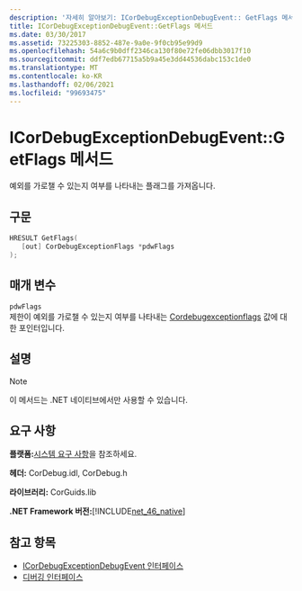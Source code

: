 ```yaml
---
description: '자세히 알아보기: ICorDebugExceptionDebugEvent:: GetFlags 메서드'
title: ICorDebugExceptionDebugEvent::GetFlags 메서드
ms.date: 03/30/2017
ms.assetid: 73225303-8852-487e-9a0e-9f0cb95e99d9
ms.openlocfilehash: 54a6c9b0dff2346ca130f80e72fe06dbb3017f10
ms.sourcegitcommit: ddf7edb67715a5b9a45e3dd44536dabc153c1de0
ms.translationtype: MT
ms.contentlocale: ko-KR
ms.lasthandoff: 02/06/2021
ms.locfileid: "99693475"
---
```

# <a name="icordebugexceptiondebugeventgetflags-method"></a>ICorDebugExceptionDebugEvent::GetFlags 메서드

예외를 가로챌 수 있는지 여부를 나타내는 플래그를 가져옵니다.  
  
## <a name="syntax"></a>구문  
  
```cpp  
HRESULT GetFlags(  
   [out] CorDebugExceptionFlags *pdwFlags  
);  
```  
  
## <a name="parameters"></a>매개 변수  

 `pdwFlags`  
 제한이 예외를 가로챌 수 있는지 여부를 나타내는 [Cordebugexceptionflags](cordebugexceptionflags-enumeration.md) 값에 대 한 포인터입니다.  
  
## <a name="remarks"></a>설명  
  
> [!NOTE]
> 이 메서드는 .NET 네이티브에서만 사용할 수 있습니다.  
  
## <a name="requirements"></a>요구 사항  

 **플랫폼:**[시스템 요구 사항](../../get-started/system-requirements.md)을 참조하세요.  
  
 **헤더:** CorDebug.idl, CorDebug.h  
  
 **라이브러리:** CorGuids.lib  
  
 **.NET Framework 버전:**[!INCLUDE[net_46_native](../../../../includes/net-46-native-md.md)]  
  
## <a name="see-also"></a>참고 항목

- [ICorDebugExceptionDebugEvent 인터페이스](icordebugexceptiondebugevent-interface.md)
- [디버깅 인터페이스](debugging-interfaces.md)
